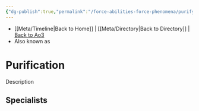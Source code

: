 ```yaml
---
{"dg-publish":true,"permalink":"/force-abilities-force-phenomena/purify/"}
---
```


- [[Meta/Timeline\|Back to Home]] | [[Meta/Directory\|Back to Directory]] | [Back to Ao3](https://archiveofourown.org/works/19334440/chapters/45992584)
- Also known as 

# Purification
Description

**Specialists**
- 